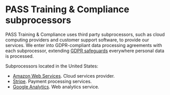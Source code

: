 # PASS Training & Compliance subprocessors

PASS Training & Compliance uses third party subprocessors, such as cloud computing providers and customer support software, to provide our services. We enter into GDPR-compliant data processing agreements with each subprocessor, extending [GDPR safeguards](/privacy/gdpr.md) everywhere personal data is processed.

Subprocessors located in the United States:
* [Amazon Web Services](https://aws.amazon.com/compliance/gdpr-center/). Cloud services provider.
* [Stripe](https://stripe.com/privacy). Payment processing services.
* [Google Analytics](https://privacy.google.com/businesses/compliance/#!?modal_active=none). Web analytics service.
